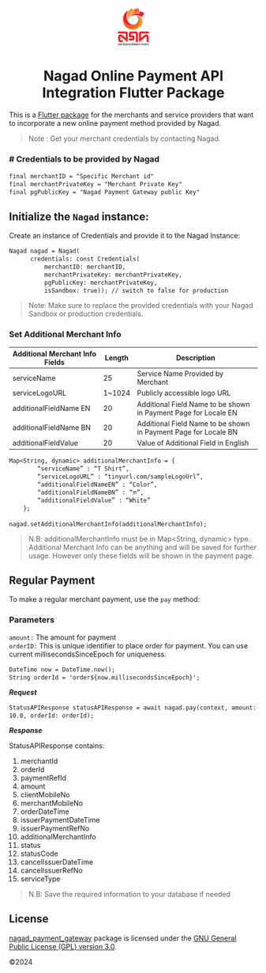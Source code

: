<p align="center" >
  <img src="https://github.com/muhibbin-munna/nagad_flutter/blob/master/images/nagad_logo.png?raw=true" alt="Nagad Logo" height="80" >
</p>

 <h1 align="center">Nagad Online Payment
API Integration Flutter Package</h1>
<p align="center" >
</p>

This is a [Flutter package](https://pub.dev/packages/nagad_payment_gateway)  for the merchants and service providers that want to
incorporate a new online payment method provided by Nagad.

> Note : Get your merchant credentials by contacting Nagad.

### # Credentials to be provided by Nagad

```
final merchantID = "Specific Merchant id"
final merchantPrivateKey = "Merchant Private Key"
final pgPublicKey = "Nagad Payment Gateway public Key"
```
## Initialize the `Nagad` instance:
Create an instance of Credentials and provide it to the Nagad Instance: 

```
Nagad nagad = Nagad(
      credentials: const Credentials(
          merchantID: merchantID,
          merchantPrivateKey: merchantPrivateKey,
          pgPublicKey: merchantPrivateKey,
          isSandbox: true)); // switch to false for production
```
> Note: Make sure to replace the provided credentials with your Nagad Sandbox or production credentials.

### Set Additional Merchant Info
| Additional Merchant Info Fields| Length | Description |
|---------------------------------|------------------|-------------|
|serviceName|25|Service Name Provided by Merchant|
|serviceLogoURL|1~1024|Publicly accessible logo URL|
|additionalFieldName EN|20|Additional Field Name to be shown in Payment Page for Locale EN|
|additionalFieldName BN|20|Additional Field Name to be shown in Payment Page for Locale BN|
|additionalFieldValue|20|Value of Additional Field in English|

```
Map<String, dynamic> additionalMerchantInfo = {
        “serviceName” : “T Shirt”,
        “serviceLogoURL” : “tinyurl.com/sampleLogoUrl”,
        “additionalFieldNameEN” : “Color”,
        “additionalFieldNameBN” : “রং”,
        “additionalFieldValue” : “White”
    };

nagad.setAdditionalMerchantInfo(additionalMerchantInfo);
```

>N.B: additionalMerchantInfo must be in Map<String, dynamic> type. Additional Merchant Info can be anything and will be saved for further usage. However only these fields will be shown in the payment page.

## Regular Payment
To make a regular merchant payment, use the `pay` method:

### Parameters

`amount:` The amount for payment</br>
`orderID:` This is unique identifier to place order for payment. You can use current millisecondsSinceEpoch for uniqueness. 

```
DateTime now = DateTime.now();
String orderId = 'order${now.millisecondsSinceEpoch}';
```
***Request***
```
StatusAPIResponse statusAPIResponse = await nagad.pay(context, amount: 10.0, orderId: orderId);
```
***Response***

StatusAPIResponse contains: 
1. merchantId
2. orderId
3. paymentRefId
4. amount
5. clientMobileNo
6. merchantMobileNo
7. orderDateTime
8. issuerPaymentDateTime
9. issuerPaymentRefNo
10. additionalMerchantInfo
11. status
12. statusCode
13. cancelIssuerDateTime
14. cancelIssuerRefNo
15. serviceType
> N.B: Save the required information to your database if needed 

## License

[nagad_payment_gateway](https://pub.dev/packages/nagad_payment_gateway) package is licensed under the [GNU General Public License (GPL) version 3.0](https://www.gnu.org/licenses/gpl-3.0.html).

©2024

